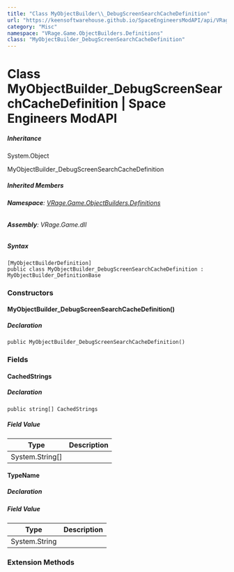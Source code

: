```yaml
---
title: "Class MyObjectBuilder\\_DebugScreenSearchCacheDefinition"
url: "https://keensoftwarehouse.github.io/SpaceEngineersModAPI/api/VRage.Game.ObjectBuilders.Definitions.MyObjectBuilder_DebugScreenSearchCacheDefinition.html"
category: "Misc"
namespace: "VRage.Game.ObjectBuilders.Definitions"
class: "MyObjectBuilder_DebugScreenSearchCacheDefinition"
---
```


# Class MyObjectBuilder\_DebugScreenSearchCacheDefinition | Space Engineers ModAPI

##### Inheritance

System.Object

MyObjectBuilder\_DebugScreenSearchCacheDefinition

##### Inherited Members

###### **Namespace**: [VRage.Game.ObjectBuilders.Definitions](https://keensoftwarehouse.github.io/SpaceEngineersModAPI/api/VRage.Game.ObjectBuilders.Definitions.html)

###### **Assembly**: VRage.Game.dll

##### Syntax

```
[MyObjectBuilderDefinition]
public class MyObjectBuilder_DebugScreenSearchCacheDefinition : MyObjectBuilder_DefinitionBase
```

### Constructors

#### MyObjectBuilder\_DebugScreenSearchCacheDefinition()

##### Declaration

```
public MyObjectBuilder_DebugScreenSearchCacheDefinition()
```

### Fields

#### CachedStrings

##### Declaration

```
public string[] CachedStrings
```

##### Field Value

| Type | Description |
| --- | --- |
| System.String\[\] |     |

#### TypeName

##### Declaration

##### Field Value

| Type | Description |
| --- | --- |
| System.String |     |

### Extension Methods